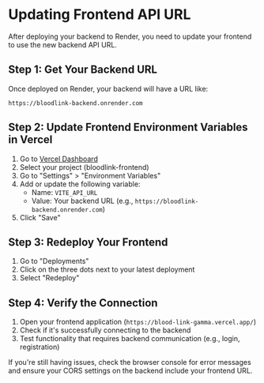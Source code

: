 # Updating Frontend API URL

After deploying your backend to Render, you need to update your frontend to use the new backend API URL.

## Step 1: Get Your Backend URL

Once deployed on Render, your backend will have a URL like:
```
https://bloodlink-backend.onrender.com
```

## Step 2: Update Frontend Environment Variables in Vercel

1. Go to [Vercel Dashboard](https://vercel.com/dashboard)
2. Select your project (bloodlink-frontend)
3. Go to "Settings" > "Environment Variables"
4. Add or update the following variable:
   - Name: `VITE_API_URL`
   - Value: Your backend URL (e.g., `https://bloodlink-backend.onrender.com`)
5. Click "Save"

## Step 3: Redeploy Your Frontend

1. Go to "Deployments"
2. Click on the three dots next to your latest deployment
3. Select "Redeploy"

## Step 4: Verify the Connection

1. Open your frontend application (`https://blood-link-gamma.vercel.app/`)
2. Check if it's successfully connecting to the backend
3. Test functionality that requires backend communication (e.g., login, registration)

If you're still having issues, check the browser console for error messages and ensure your CORS settings on the backend include your frontend URL. 